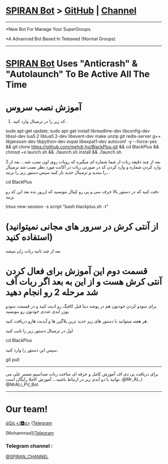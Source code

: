 # [SPIRAN Bot](https;//telegram.me/Spiran_TG) > [GitHub](https://GitHub.com/) | [Channel](https://telegram.me/SPIRAN_CHANNEL)
* * *
*New Bot For Manage Your SuperGroups.

*A Advanced Bot Based In Teleseed (Normal Groups)

* * *
# [SPIRAN Bot](https://telegram.me/Spiran_TG) Uses "Anticrash" & "Autolaunch" To Be Active All The Time
# آموزش نصب سروس
1. کد زیر را در ترمینال وارد کنید.

sudo apt-get update; sudo apt-get install libreadline-dev libconfig-dev libssl-dev lua5.2 liblua5.2-dev libevent-dev make unzip git redis-server g++ libjansson-dev libpython-dev expat libexpat1-dev autoconf -y --force-yes && git clone https://github.com/mehdi-hs/BlackPlus.git && cd BlackPlus && chmod +x launch.sh && ./launch.sh install && ./launch.sh

2.بعد از چند دقیقه ربات از شما شماره ای میگیره که روبات روی اون نصب شه...
بعد از وارد کردن شماره و وارد کردن کد در صورتی ربات در اکانت مورد نظر نصب شد ترمینال را ببندید و ترمینال جدید باز کنید
سپس دستور زیر را بزنید...

cd BlackPlus 

دقت کنید که در دستور بالا حرف سی و پی رو کپتال بنویسید که اررور نده
بعد این کد رو بزنید

tmux new-session -s script "bash blackplus.sh -t"
# (از آنتی کرش در سرور های مجانی نمیتوانید استفاده کنید)


بعد از چند ثانیه ربات ران میشه

# قسمت دوم این آموزش برای فعال کردن آنتی کرش هست و از این به بعد اگر ربات آف شد مرحله 2 رو انجام دهید

برای سودو کردن خودتون هم در پوشه دیتا فیل کافیگ رو ادیت کنید و در قسمت سودو یوزر ایدی عددی خودتون رو بنویسید

هر هفته میتوانید با دستور های زیر جدید ترین پلاگین ها و آپدیت هارو دریافت کنید.

اول در ترمینال دستور زیر را تایپ کنید

cd BlackPlus

سپس این دستور را وارد کنید.

git pull

* * *

برای دریافت پی دی اف آموزش کامل و حرفه ای ساخت ربات ضداسپم مستر علی می توانید با دو آیدی زیر در ارتباط باشید... آموزش کاملا رایگان است.
@Mr_AL_i
@MrALi_PV_Bot

* * *

# Our team!

[άQά </🅰ιɪ>](https://github.com/) ([Telegram](https://telegram.me/Mr_AL_i)

[Mohammad]([Telegram](https://telegram.me/)

###  Telegram channel :

[@SPIRAN_CHANNEL](https://telegram.me/SPIRAN_CHANNEL)

